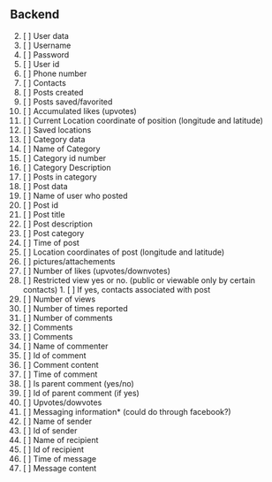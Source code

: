 Backend
-------

2. [ ]  User data
  3. [ ] Username
  4. [ ] Password
  5. [ ] User id
  6. [ ] Phone number
  7. [ ] Contacts
  8. [ ] Posts created
  9. [ ] Posts saved/favorited
  10. [ ] Accumulated likes  (upvotes)
  11. [ ] Current Location coordinate of position (longitude and latitude)
  12. [ ] Saved locations 
3. [ ] Category data
  1. [ ] Name of Category
  2. [ ] Category id number
  3. [ ] Category Description
  4. [ ] Posts in category
4. [ ] Post data 
  1. [ ] Name of user who posted
  2. [ ] Post id
  3. [ ] Post title
  4. [ ] Post description
  5. [ ] Post category
  6. [ ] Time of post
  7. [ ] Location coordinates of post (longitude and latitude)
  8. [ ] pictures/attachements
  9. [ ] Number of likes (upvotes/downvotes)
  10. [ ] Restricted view yes or no. (public or viewable only by certain contacts) 
    1. [ ] If yes, contacts associated with post 
  11. [ ] Number of views
  12. [ ] Number of times reported
  13. [ ] Number of comments
  14. [ ] Comments 
5. [ ] Comments
  1. [ ] Name of commenter
  2. [ ] Id of comment
  3. [ ] Comment content
  4. [ ] Time of comment
  5. [ ] Is parent comment (yes/no)
  6. [ ] Id of parent comment (if yes)
  7. [ ] Upvotes/dowvotes
6. [ ] Messaging information* (could do through facebook?)
  1. [ ] Name of sender
  2. [ ] Id of sender
  3. [ ] Name of recipient
  4. [ ] Id of recipient
  5. [ ] Time of message
  6. [ ] Message content
